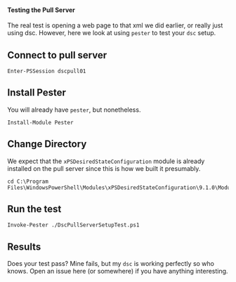 #### Testing the Pull Server

The real test is opening a web page to that xml we did earlier, or really just using dsc.
However, here we look at using `pester` to test your `dsc` setup.

## Connect to pull server

    Enter-PSSession dscpull01

## Install Pester
You will already have `pester`, but nonetheless.

    Install-Module Pester

## Change Directory
We expect that the `xPSDesiredStateConfiguration` module is already installed on the pull server since this is how we built it presumably.

    cd C:\Program Files\WindowsPowerShell\Modules\xPSDesiredStateConfiguration\9.1.0\Modules\DscPullServerSetup\DscPullServerSetupTest

## Run the test

    Invoke-Pester ./DscPullServerSetupTest.ps1

## Results
Does your test pass?  Mine fails, but my `dsc` is working perfectly so who knows.  Open an issue here (or somewhere) if you have anything interesting.